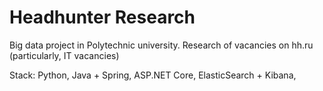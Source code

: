 # Headhunter Research

Big data project in Polytechnic university. Research of vacancies on hh.ru (particularly, IT vacancies)

Stack: Python, Java + Spring, ASP.NET Core, ElasticSearch + Kibana, 
